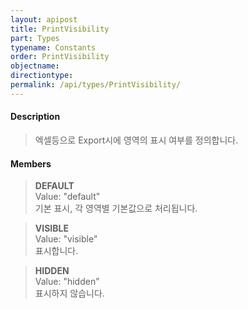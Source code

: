 ```yaml
---
layout: apipost
title: PrintVisibility
part: Types
typename: Constants
order: PrintVisibility
objectname: 
directiontype: 
permalink: /api/types/PrintVisibility/
---
```



#### Description

> 엑셀등으로 Export시에 영역의 표시 여부를 정의합니다.

#### Members

> **DEFAULT**   
> Value: "default"   
> 기본 표시, 각 영역별 기본값으로 처리됩니다.   

> **VISIBLE**  
> Value: "visible"   
> 표시합니다.                                   

> **HIDDEN**    
> Value: "hidden"    
> 표시하지 않습니다.                            
